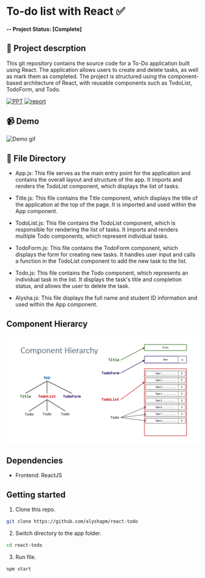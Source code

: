 # To-do list with React ✅

#### -- Project Status: [Complete]

## 📒 Project descrption
This git repository contains the source code for a To-Do application built using React. The application allows users to create and delete tasks, as well as mark them as completed. The project is structured using the component-based architecture of React, with reusable components such as TodoList, TodoForm, and Todo.

[![PPT](https://img.shields.io/static/v1.svg?label=Project&message=PPT&logo=microsoft-powerpoint&style=social)]()
[![report](https://img.shields.io/static/v1.svg?label=Project&message=Report&logo=microsoft-word&style=social)]()

## 📹 Demo
![Demo gif](https://github.com/alyshapm/react-todo/blob/main/rsrc/demo.gif)

## 📁 File Directory

- App.js: This file serves as the main entry point for the application and contains the overall layout and structure of the app. It imports and renders the TodoList component, which displays the list of tasks.

- Title.js: This file contains the Title component, which displays the title of the application at the top of the page. It is imported and used within the App component.

- TodoList.js: This file contains the TodoList component, which is responsible for rendering the list of tasks. It imports and renders multiple Todo components, which represent individual tasks.

- TodoForm.js: This file contains the TodoForm component, which displays the form for creating new tasks. It handles user input and calls a function in the TodoList component to add the new task to the list.

- Todo.js: This file contains the Todo component, which represents an individual task in the list. It displays the task's title and completion status, and allows the user to delete the task.

- Alysha.js: This file displays the full name and student ID information and used within the App component.

## Component Hierarcy
![Component Hierarcy](rsrc/hierarchy.png)

## Dependencies
* Frontend: ReactJS

## Getting started

1. Clone this repo.
```bash
git clone https://github.com/alyshapm/react-todo
```
2. Switch directory to the app folder.
```bash
cd react-todo
```
3. Run file.
```bash
npm start
```

